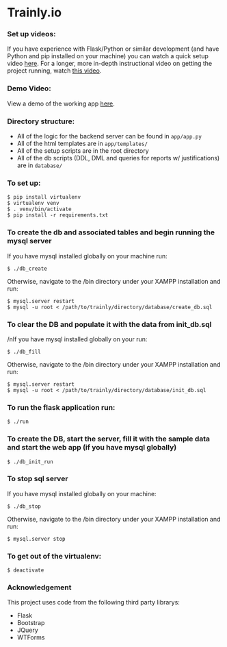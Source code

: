 # Trainly.io

### Set up videos:
If you have experience with Flask/Python or similar development (and have Python and pip installed on your machine) you can watch a quick setup video [here](https://youtu.be/A9yXSSQlheQ). For a longer, more in-depth instructional video on getting the project running, watch [this video](https://youtu.be/HRaDTE2IVio).

### Demo Video:
View a demo of the working app [here](https://youtu.be/lZM1kWoKw40).

### Directory structure:
* All of the logic for the backend server can be found in `app/app.py`
* All of the html templates are in `app/templates/`
* All of the setup scripts are in the root directory
* All of the db scripts (DDL, DML and queries for reports w/ justifications) are in `database/`

### To set up:
```
$ pip install virtualenv
$ virtualenv venv
$ . venv/bin/activate
$ pip install -r requirements.txt
```
### To create the db and associated tables and begin running the mysql server
If you have mysql installed globally on your machine run:
```
$ ./db_create
```
Otherwise, navigate to the /bin directory under your XAMPP installation and run:
```
$ mysql.server restart
$ mysql -u root < /path/to/trainly/directory/database/create_db.sql
```


### To clear the DB and populate it with the data from init_db.sql
/nIf you have mysql installed globally on your run:
```
$ ./db_fill
```
Otherwise, navigate to the /bin directory under your XAMPP installation and run:
```
$ mysql.server restart
$ mysql -u root < /path/to/trainly/directory/database/init_db.sql
```

### To run the flask application run:
```
$ ./run
```

### To create the DB, start the server, fill it with the sample data and start the web app (if you have mysql globally)
```
$ ./db_init_run
```

### To stop sql server
If you have mysql installed globally on your machine:
```
$ ./db_stop
```
Otherwise, navigate to the /bin directory under your XAMPP installation and run:
```
$ mysql.server stop
```

### To get out of the virtualenv:
```
$ deactivate
```

### Acknowledgement
This project uses code from the following third party librarys:
* Flask
* Bootstrap
* JQuery
* WTForms
